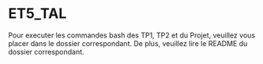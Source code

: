 # ET5_TAL

Pour executer les commandes bash des TP1, TP2 et du Projet, veuillez vous placer dans le dossier correspondant.
De plus, veuillez lire le README du dossier correspondant.